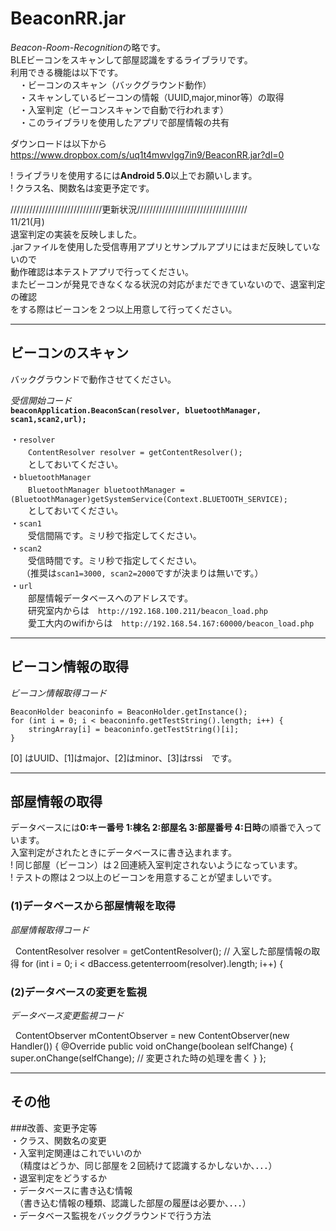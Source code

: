 # BeaconRR.jar
  
*Beacon-Room-Recognition*の略です。  
BLEビーコンをスキャンして部屋認識をするライブラリです。  
利用できる機能は以下です。  
　・ビーコンのスキャン（バックグラウンド動作）  
　・スキャンしているビーコンの情報（UUID,major,minor等）の取得  
　・入室判定（ビーコンスキャンで自動で行われます）  
　・このライブラリを使用したアプリで部屋情報の共有  
 
ダウンロードは以下から  
<https://www.dropbox.com/s/uq1t4mwvlgg7in9/BeaconRR.jar?dl=0>  
  
! ライブラリを使用するには**Android 5.0**以上でお願いします。  
! クラス名、関数名は変更予定です。  

/////////////////////////////更新状況///////////////////////////////////  
11/21(月)  
退室判定の実装を反映しました。  
.jarファイルを使用した受信専用アプリとサンプルアプリにはまだ反映していないので  
動作確認は本テストアプリで行ってください。  
またビーコンが発見できなくなる状況の対応がまだできていないので、退室判定の確認  
をする際はビーコンを２つ以上用意して行ってください。  

  
  
***  
## ビーコンのスキャン  
バックグラウンドで動作させてください。  
  
*受信開始コード*  
**`beaconApplication.BeaconScan(resolver, bluetoothManager, scan1,scan2,url);`**  
  
・`resolver`  
　　`ContentResolver resolver = getContentResolver();`  
　　としておいてください。  
・`bluetoothManager`  
　　`BluetoothManager bluetoothManager = (BluetoothManager)getSystemService(Context.BLUETOOTH_SERVICE);`  
　　としておいてください。  
・`scan1`  
　　受信間隔です。ミリ秒で指定してください。  
・`scan2`  
　　受信時間です。ミリ秒で指定してください。  
　 （推奨は`scan1=3000, scan2=2000`ですが決まりは無いです。）  
・`url`  
　　部屋情報データベースへのアドレスです。  
　　研究室内からは　`http://192.168.100.211/beacon_load.php`  
　　愛工大内のwifiからは　`http://192.168.54.167:60000/beacon_load.php`  
  
  
***  
## ビーコン情報の取得  
*ビーコン情報取得コード*  

    BeaconHolder beaconinfo = BeaconHolder.getInstance();
    for (int i = 0; i < beaconinfo.getTestString().length; i++) {
        stringArray[i] = beaconinfo.getTestString()[i];
    }
  
[0] はUUID、[1]はmajor、[2]はminor、[3]はrssi　です。

***  
## 部屋情報の取得  
データベースには**0:キー番号 1:棟名 2:部屋名 3:部屋番号 4:日時**の順番で入っています。  
入室判定がされたときにデータベースに書き込まれます。  
! 同じ部屋（ビーコン）は２回連続入室判定されないようになっています。  
! テストの際は２つ以上のビーコンを用意することが望ましいです。  
### (1)データベースから部屋情報を取得  
*部屋情報取得コード*  

    ContentResolver resolver = getContentResolver();
    // 入室した部屋情報の取得
    for (int i = 0; i < dBaccess.getenterroom(resolver).length; i++) {
  

### (2)データベースの変更を監視  
*データベース変更監視コード*  

    ContentObserver mContentObserver = new ContentObserver(new Handler()) {
        @Override
        public void onChange(boolean selfChange) {
            super.onChange(selfChange);
            // 変更された時の処理を書く
        }
    };

***  
## その他  
###改善、変更予定等  
・クラス、関数名の変更  
・入室判定関連はこれでいいのか  
　（精度はどうか、同じ部屋を２回続けて認識するかしないか、．．．）  
・退室判定をどうするか  
・データベースに書き込む情報  
　（書き込む情報の種類、認識した部屋の履歴は必要か、．．．）  
・データベース監視をバックグラウンドで行う方法  
